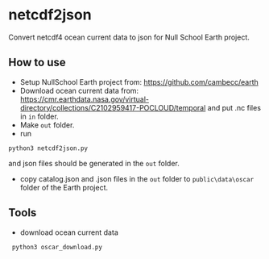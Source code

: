 # netcdf2json

Convert netcdf4 ocean current data to json for Null School Earth project.

## How to use
+ Setup NullSchool Earth project from: https://github.com/cambecc/earth
+ Download ocean current data from: https://cmr.earthdata.nasa.gov/virtual-directory/collections/C2102959417-POCLOUD/temporal and put .nc files in `in` folder.
+ Make `out` folder.
+ run
```
python3 netcdf2json.py
```
and json files should be generated in the `out` folder.
+ copy catalog.json and .json files in the `out` folder to `public\data\oscar` folder of the Earth project.

## Tools
+ download ocean current data
```
 python3 oscar_download.py
```